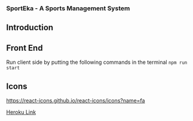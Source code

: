 ### SportEka - A Sports Management System

## Introduction




## Front End
Run client side by putting the following commands in the terminal
```npm run start```

## Icons
https://react-icons.github.io/react-icons/icons?name=fa 

[Heroku Link](https://sporteka11212023-06b1d9ea20e9.herokuapp.com/)